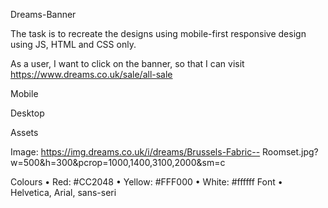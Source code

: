 Dreams-Banner

The task is to recreate the designs using mobile-first responsive design using JS, HTML and CSS only.

As a user, I want to click on the banner, so that I can visit https://www.dreams.co.uk/sale/all-sale

Mobile

Desktop

Assets

Image:
https://img.dreams.co.uk/i/dreams/Brussels-Fabric--
Roomset.jpg?w=500&h=300&pcrop=1000,1400,3100,2000&sm=c

Colours
• Red: #CC2048
• Yellow: #FFF000
• White: #ffffff
Font
• Helvetica, Arial, sans-seri